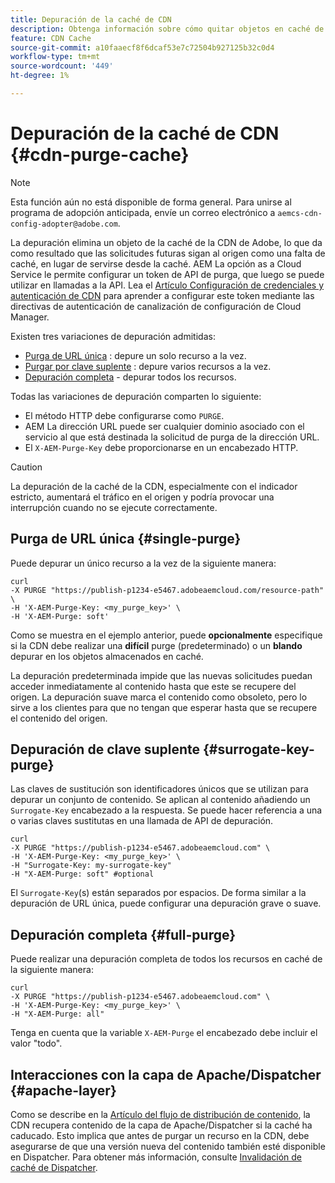 ```yaml
---
title: Depuración de la caché de CDN
description: Obtenga información sobre cómo quitar objetos en caché de la caché de la CDN de Adobe configurando el token de API de depuración que se puede utilizar en llamadas a la API.
feature: CDN Cache
source-git-commit: a10faaecf8f6dcaf53e7c72504b927125b32c0d4
workflow-type: tm+mt
source-wordcount: '449'
ht-degree: 1%

---
```


# Depuración de la caché de CDN {#cdn-purge-cache}

>[!NOTE]
>Esta función aún no está disponible de forma general. Para unirse al programa de adopción anticipada, envíe un correo electrónico a `aemcs-cdn-config-adopter@adobe.com`.

La depuración elimina un objeto de la caché de la CDN de Adobe, lo que da como resultado que las solicitudes futuras sigan al origen como una falta de caché, en lugar de servirse desde la caché.
AEM La opción as a Cloud Service le permite configurar un token de API de purga, que luego se puede utilizar en llamadas a la API. Lea el [Artículo Configuración de credenciales y autenticación de CDN](/help/implementing/dispatcher/cdn-credentials-authentication.md#purge-API-token) para aprender a configurar este token mediante las directivas de autenticación de canalización de configuración de Cloud Manager.

Existen tres variaciones de depuración admitidas:

* [Purga de URL única](#single-purge) : depure un solo recurso a la vez.
* [Purgar por clave suplente](#surrogate-key-purge) : depure varios recursos a la vez.
* [Depuración completa](#full-purge) - depurar todos los recursos.

Todas las variaciones de depuración comparten lo siguiente:

* El método HTTP debe configurarse como `PURGE`.
* AEM La dirección URL puede ser cualquier dominio asociado con el servicio al que está destinada la solicitud de purga de la dirección URL.
* El `X-AEM-Purge-Key` debe proporcionarse en un encabezado HTTP.

>[!CAUTION]
>La depuración de la caché de la CDN, especialmente con el indicador estricto, aumentará el tráfico en el origen y podría provocar una interrupción cuando no se ejecute correctamente.

## Purga de URL única {#single-purge}

Puede depurar un único recurso a la vez de la siguiente manera:

```
curl
-X PURGE "https://publish-p1234-e5467.adobeaemcloud.com/resource-path" \
-H 'X-AEM-Purge-Key: <my_purge_key>' \
-H 'X-AEM-Purge: soft'
```

Como se muestra en el ejemplo anterior, puede **opcionalmente** especifique si la CDN debe realizar una **difícil** purge (predeterminado) o un **blando** depurar en los objetos almacenados en caché.

La depuración predeterminada impide que las nuevas solicitudes puedan acceder inmediatamente al contenido hasta que este se recupere del origen. La depuración suave marca el contenido como obsoleto, pero lo sirve a los clientes para que no tengan que esperar hasta que se recupere el contenido del origen.

## Depuración de clave suplente {#surrogate-key-purge}

Las claves de sustitución son identificadores únicos que se utilizan para depurar un conjunto de contenido. Se aplican al contenido añadiendo un `Surrogate-Key` encabezado a la respuesta. Se puede hacer referencia a una o varias claves sustitutas en una llamada de API de depuración.

```
curl
-X PURGE "https://publish-p1234-e5467.adobeaemcloud.com" \
-H 'X-AEM-Purge-Key: <my_purge_key>' \
-H "Surrogate-Key: my-surrogate-key"
-H "X-AEM-Purge: soft" #optional
```

El `Surrogate-Key`(s) están separados por espacios. De forma similar a la depuración de URL única, puede configurar una depuración grave o suave.

## Depuración completa {#full-purge}

Puede realizar una depuración completa de todos los recursos en caché de la siguiente manera:

```
curl
-X PURGE "https://publish-p1234-e5467.adobeaemcloud.com" \
-H 'X-AEM-Purge-Key: <my_purge_key>' \
-H "X-AEM-Purge: all"
```

Tenga en cuenta que la variable `X-AEM-Purge` el encabezado debe incluir el valor &quot;todo&quot;.

## Interacciones con la capa de Apache/Dispatcher {#apache-layer}

Como se describe en la [Artículo del flujo de distribución de contenido](/help/implementing/dispatcher/overview.md), la CDN recupera contenido de la capa de Apache/Dispatcher si la caché ha caducado. Esto implica que antes de purgar un recurso en la CDN, debe asegurarse de que una versión nueva del contenido también esté disponible en Dispatcher. Para obtener más información, consulte [Invalidación de caché de Dispatcher](/help/implementing/dispatcher/caching.md#disp).
